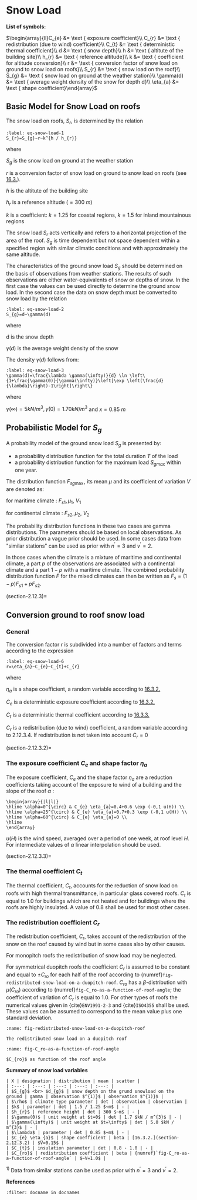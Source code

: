 # Snow Load

**List of symbols:**

$\begin{array}{ll}C_{e}  &= \text { exposure coefficient}\\
C_{r}  &= \text { redistribution (due to wind) coefficient}\\
C_{t}  &= \text { deterministic thermal coefficient}\\
d  &= \text { snow depth}\\
h  &= \text { altitute of the building site}\\
h_{r}  &= \text { reference altitude}\\
k &= \text { coefficient for altitude conversion}\\
r &= \text { conversion factor of snow load on ground to snow load on roofs}\\
S_{r}  &= \text { snow load on the roof}\\
S_{g}  &= \text { snow load on ground at the weather station}\\
\gamma(d) &= \text { average weight density of the snow for depth d}\\
\eta_{a}  &= \text { shape coefficient}\end{array}$

## Basic Model for Snow Load on roofs

The snow load on roofs, $S_{r}$, is determined by the relation

```{math}
:label: eq-snow-load-1
S_{r}=S_{g}~r~k^{h / h_{r}}
```

where

$S_{g}$ is the snow load on ground at the weather station

$r$ is a conversion factor of snow load on ground to snow load on roofs (see [16.3.](section-2.12.3)).

$h$ is the altitute of the building site

$h_{r}$ is a reference altitude $(=300 ~m)$

$k$ is a coefficient: $k=1.25$ for coastal regions, $k=1.5$ for inland mountainous regions

The snow load $S_{r}$ acts vertically and refers to a horizontal projection of the area of the roof. $S_{g}$ is time dependent but not space dependent within a specified region with similar climatic conditions and with approximately the same altitude.

The characteristics of the ground snow load $S_{g}$ should be determined on the basis of observations from weather stations. The results of such observations are either water-equivalents of snow or depths of snow. In the first case the values can be used directly to determine the ground snow load. In the second case the data on snow depth must be converted to snow load by the relation

```{math}
:label: eq-snow-load-2
S_{g}=d~\gamma(d)
```

where

d is the snow depth

$\gamma(d)$ is the average weight density of the snow

The density $\gamma(d)$ follows from:

```{math}
:label: eq-snow-load-3
\gamma(d)=\frac{\lambda \gamma(\infty)}{d} \ln \left\{1+\frac{\gamma(0)}{\gamma(\infty)}\left[\exp \left(\frac{d}{\lambda}\right)-1\right]\right\}
```

where

$\gamma(\infty) =5 kN / m^{3}, \gamma(0)=1.70 kN / m^{3}$ and $x=0.85 ~m$

## Probabilistic Model for $S_g$

A probability model of the ground snow load $S_{g}$ is presented by:

- a probability distribution function for the total duration $T$ of the load
- a probability distribution function for the maximum load $S_{gmax}$ within one year.

The distribution function $F_{sg \max }$, its mean $\mu$ and its coefficient of variation $V$ are denoted as:

for maritime climate : $F_{s 1}, \mu_{1}, ~V_{1}$

for continental climate : $F_{s 2}, \mu_{2}, ~V_{2}$

The probability distribution functions in these two cases are gamma distributions. The parameters should be based on local observations. As prior distribution a vague prior should be used. In some cases data from "similar stations" can be used as prior with $n^{\prime}=3$ and $v^{\prime}=2$.

In those cases when the climate is a mixture of maritime and continental climate, a part $p$ of the observations are associated with a continental climate and a part $1-p$ with a maritime climate. The combined probability distribution function $F$ for the mixed climates can then be written as $F_{s}=(1-p) F_{s 1}+p F_{s 2}$.

(section-2.12.3)=
## Conversion ground to roof snow load

### General

The conversion factor $r$ is subdivided into a number of factors and terms according to the expression

```{math}
:label: eq-snow-load-6
r=\eta_{a}~C_{e}~C_{t}+C_{r}
```
where

$\eta_{a}$ is a shape coefficient, a random variable according to [16.3.2.](section-2.12.3.2)

$C_{e}$ is a deterministic exposure coefficient according to [16.3.2.](section-2.12.3.2)

$C_{t}$ is a deterministic thermal coefficient according to [16.3.3.](section-2.12.3.3)

$C_{r}$ is a redistribution (due to wind) coefficient, a random variable according to 2.12.3.4. If redistribution is not taken into account $C_{r}=0$

(section-2.12.3.2)=
### The exposure coefficient $C_e$ and shape factor $\eta_a$

The exposure coefficient, $C_{e}$ and the shape factor $\eta_{a}$ are a reduction coefficients taking account of the exposure to wind of a building and the slope of the roof $\alpha$ :

```{math}
\begin{array}{|l|l|}
\hline \alpha=0^{\circ} & C_{e} \eta_{a}=0.4+0.6 \exp (-0,1 u(H)) \\
\hline \alpha=25^{\circ} & C_{e} \eta_{a}=0.7+0.3 \exp (-0,1 u(H)) \\
\hline \alpha=60^{\circ} & C_{e} \eta_{a}=0 \\
\hline
\end{array}
```

$u(H)$ is the wind speed, averaged over a period of one week, at roof level $H$.  
For intermediate values of $\alpha$ linear interpolation should be used.

(section-2.12.3.3)=
### The thermal coefficient $C_t$

The thermal coefficient, $C_{t}$, accounts for the reduction of snow load on roofs with high thermal transmittance, in particular glass covered roofs. $C_{t}$ is equal to 1.0 for buildings which are not heated and for buildings where the roofs are highly insulated. A value of 0.8 shall be used for most other cases.


### The redistribution coefficient $C_r$

The redistribution coefficient, $C_{r}$, takes account of the redistribution of the snow on the roof caused by wind but in some cases also by other causes.

For monopitch roofs the redistribution of snow load may be neglected.

For symmetrical duopitch roofs the coefficient $C_{r}$ is assumed to be constant and equal to $\pm C_{ro}$ for each half of the roof according to {numref}`fig-redistributed-snow-load-on-a-duopitch-roof`. $C_{ro}$ has a $\beta$-distribution with $\mu\left(C_{ro}\right)$ according to {numref}`fig-C_ro-as-a-function-of-roof-angle`; the coefficient of variation of $C_{r}$ is equal to 1.0. For other types of roofs the numerical values given in {cite}`ENV1991-2-3` and {cite}`ISO4355` shall be used. These values can be assumed to correspond to the mean value plus one standard deviation.

```{figure} ../part-02/images/redistributed-snow-load-on-a-duopitch-roof.jpg 
:name: fig-redistributed-snow-load-on-a-duopitch-roof

The redistributed snow load on a duopitch roof
```

```{figure} ../part-02/images/C_ro-as-a-function-of-roof-angle.jpg 
:name: fig-C_ro-as-a-function-of-roof-angle

$C_{ro}$ as function of the roof angle
```

**Summary of snow load variables**

```{table} 
| X | designation | distribution | mean | scatter |
| :---: | :---: | :---: | :---: | :---: |
| $S_{g}$ <br> $d_{g}$ | snow depth on the grund snowload on the ground | gamma | observation $^{1)}$ | observation $^{1)}$ |
| $\rho$ | climate type parameter | det | observation | observation |
| $k$ | parameter | det | 1.5 / 1.25 $~m$ | - |
| $h_{r}$ | reference height | det | 300 $~m$ | - |
| $\gamma(0)$ | unit weight at $t=0$ | det | 1.7 $kN / m^{3}$ | - |
| $\gamma(\infty)$ | unit weight at $t=\infty$ | det | 5.0 $kN / m^{3}$ | - |
| $\lambda$ | parameter | det | 0.85 $~m$ | - |
| $C_{e} \eta_{a}$ | shape coefficient | beta | [16.3.2.](section-2.12.3.2) | $V=0.15$ |
| $C_{t}$ | insulation parameter | det | 0.8 - 1.0 | - |
| $C_{ro}$ | redistribution coefficient | beta | {numref}`fig-C_ro-as-a-function-of-roof-angle` | $~V=1.0$ |
```

${ }^{1)}$ Data from similar stations can be used as prior with $n^{\prime}=3$ and $v^{\prime}=2$.

**References**

```{bibliography}
:filter: docname in docnames
```

